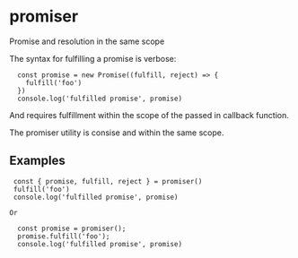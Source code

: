 # promiser

Promise and resolution in the same scope

The syntax for fulfilling a promise is verbose: 

```
  const promise = new Promise((fulfill, reject) => {
    fulfill('foo')
  })
  console.log('fulfilled promise', promise)
```

And requires fulfillment within the scope of the passed in callback function. 

The promiser utility is consise and within the same scope. 

## Examples

 ```
  const { promise, fulfill, reject } = promiser()
  fulfill('foo')
  console.log('fulfilled promise', promise)
 ```
    Or 
    
```
  const promise = promiser(); 
  promise.fulfill('foo');
  console.log('fulfilled promise', promise)
```
